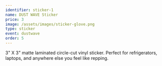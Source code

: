 ```yaml
---
identifier: sticker-1
name: DUST WAVE Sticker
price: 3
image: /assets/images/sticker-glove.png
type: sticker
event: dustwave
order: 5
---
```

3" X 3" matte laminated circle-cut vinyl sticker. Perfect for refrigerators, laptops, and anywhere else you feel like repping.